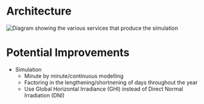 # Architecture

![Diagram showing the various services that produce the simulation](/Users/daviddaugela/PycharmProjects/solar-physics-simulator/architecture-graphs/solar_physics_simulator.png "Architecture Diagram")

# Potential Improvements

* Simulation
  * Minute by minute/continuous modelling 
  * Factoring in the lengthening/shortnening of days throughout the year
  * Use Global Horizontal Irradiance (GHI)  instead of Direct Normal Irradiation (DNI)